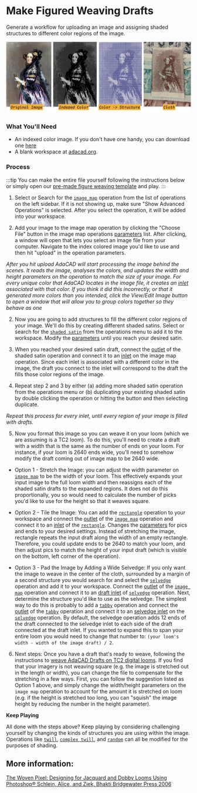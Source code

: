 # Make Figured Weaving Drafts
<div class="emph">
Generate a workflow for uploading an image and assigning shaded structures to different color regions of the image. 
</div>


![file](./img/ada_indexed_color.jpg)

### What You'll Need
- An indexed color image. If you don't have one handy, you can download one [here](./img/Ada_Indexed.png)
- A blank workspace at [adacad.org](https://adacad.org). 


### Process 

:::tip
You can make the entire file yourself following the instructions below or simply open our [pre-made figure weaving template](https://adacad.org/?ex=weaving_imagery) and play.
:::


1.  Select or Search for the [`image map`](../../reference/operations/imagemap.md) operation from the list of operations on the left sidebar. If it is not showing up, make sure "Show Advanced Operations" is selected. After you select the operation, it will be added into your workspace. 

2. Add your image to the image map operation by clicking the "Choose File" button in the image map operations [parameters](../../reference/glossary/parameter.md) list. After clicking, a window will open that lets you select an image file from your computer. Navigate to the index colored image you'd like to use and then hit "upload" in the operation parameters. 

*After you hit upload AdaCAD will start processing the image behind the scenes. It reads the image, analyses the colors, and updates the width and height parameters on the operation to match the size of your image. For every unique color that AdaCAD locates in the image file, it creates an [inlet](../../reference/glossary/inlet.md) associated with that color.  If you think it did this incorrectly, or that it generated more colors than you intended, click the View/Edit Image button to open a window that will allow you to group colors together so they behave as one*

2. Now you are going to add structures to fill the different color regions of your image. We'll do this by creating different shaded satins. Select or search for the [`shaded satin`](../../reference/operations/shaded_satin.md) from the operations menu to add it to the workspace. Modify the [parameters](../../reference/glossary/parameter.md) until you reach your desired satin. 

3. When you reached your desired satin draft, connect the [ <FAIcon icon="fa-solid fa-circle-arrow-down" size="1x" /> outlet](../../reference/glossary/outlet.md) of the shaded satin operation and connect it to an [ <FAIcon icon="fa-solid fa-circle-arrow-down" size="1x" /> inlet](../../reference/glossary/inlet.md) on the image map operation. Since each inlet is associated with a different color in the image, the draft you connect to the inlet will correspond to the draft the fills those color regions of the image. 

4. Repeat step 2 and 3 by either (a) adding more shaded satin operation from the operations menu or (b) duplicating your existing shaded satin by double clicking the operation or hitting the <FAIcon icon="fa-solid fa-ellipsis" size="1x" /> 
 button and then selecting <FAIcon icon="fa-solid fa-copy" size="1x" /> duplicate. 

*Repeat this process for every inlet, until every region of your image is filled with drafts.*

5. Now you format this image so you can weave it on your loom (which we are assuming is a TC2 loom). To do this, you'll need to create a draft with a width that is the same as the number of ends on your loom. For instance, if your loom is 2640 ends wide, you'll need to somehow modify the draft coming out of image map to be 2640 wide. 

- Option 1 - Stretch the Image: you can adjust the width parameter on [`image map`](../../reference/operations/imagemap.md) to be the width of your loom. This effectively expands your input image to the full loom width and then reassigns each of the shaded satin drafts to the expanded regions. It does not do this proportionally, you so would need to calculate the number of picks you'd like to use for the height so that it weaves square. 

- Option 2 - Tile the Image: You can add the [`rectangle`](../../reference/operations/rectangle.md) operation to your workspace and connect the [<FAIcon icon="fa-solid fa-circle-arrow-down" size="1x" /> outlet](../../reference/glossary/outlet.md) of the [`image map`](../../reference/operations/imagemap.md) operation and connect it to an [<FAIcon icon="fa-solid fa-circle-arrow-down" size="1x" /> inlet](../../reference/glossary/inlet.md)  of the  [`rectangle`](../../reference/operations/rectangle.md). Changes the [parameters](../../reference/glossary/parameter.md) for pics and ends to your desired settings. Instead of stretching the image, rectangle repeats the input draft along the width of an empty rectangle. Therefore, you could update ends to be 2640 to match your loom, and then adjust pics to match the height of your input draft (which is visible on the bottom, left corner of the operation). 

- Option 3 - Pad the Image by Adding a Wide Selvedge: If you only want the image to weave in the center of the cloth, surrounded by a margin of a second structure you would search for and select the [`selvedge`](../../reference/operations/selvedge.md) operation and add it to your workspace. Connect the [<FAIcon icon="fa-solid fa-circle-arrow-down" size="1x" /> outlet](../../reference/glossary/outlet.md) of the [`image map`](../../reference/operations/imagemap.md) operation and connect it to an [<FAIcon icon="fa-solid fa-circle-arrow-down" size="1x" /> draft inlet](../../reference/glossary/inlet.md) of [`selvedge`](../../reference/operations/selvedge.md) operation. Next, determine the structure you'd like to use as the selvedge. The simplest way to do this is probably to add a [`tabby`](../../reference/operations/tabbyder.md) operation and connect the [<FAIcon icon="fa-solid fa-circle-arrow-down" size="1x" /> outlet](../../reference/glossary/outlet.md) of the [`tabby`](../../reference/operations/tabbyder.md) operation and connect it to an [<FAIcon icon="fa-solid fa-circle-arrow-down" size="1x" /> selvedge inlet](../../reference/glossary/inlet.md) on the [`selvedge`](../../reference/operations/selvedge.md) operation. By default, the selvedge operation adds 12 ends of the draft connected to the selvedge inlet to each side of the draft connected at the draft inlet. If you wanted to expand this to span your entire loom you would need to change that number to:  `(your loom's width - width of the image draft) / 2`. 

6. Next steps: Once you have a draft that's ready to weave, following the instructions to [weave AdaCAD Drafts on TC2 digital looms](./weave_tc2.md). If you find that your imagery is not weaving square (e.g. the image is stretched out in the length or width), you can change the file to compensate for the stretching in a few ways. First, you can follow the suggestion listed as Option 1 above, and simply change the width/height parameters on the `image map` operation to account for the amount it is stretched on loom (e.g. if the height is stretched too long, you can "squish" the image height by reducing the number in the height parameter). 

**Keep Playing**

All done with the steps above? Keep playing by considering challenging yourself by changing the kinds of structures you are using within the image. Operations like [`twill`](../../reference/operations/twill.md), [`complex twill`](../../reference/operations/complextwill.md), and [`random`](../../reference/operations/random.md) can all be modified for the purposes of shading. 

<!-- Play with different color sequences by adding a changing the systems & materials input to 
set materials and systems -->

## More information: 
[The Woven Pixel: Designing for Jacquard and Dobby Looms Using Photoshop®
Schlein, Alice, and Ziek, Bhakti Bridgewater Press 2006](https://www.handweaving.net/document-detail/8419/the-woven-pixel-designing-for-jacquard-and-dobby-looms-using-photoshop-schlein-alice-and-ziek-bhakti-bridgewater-press)


